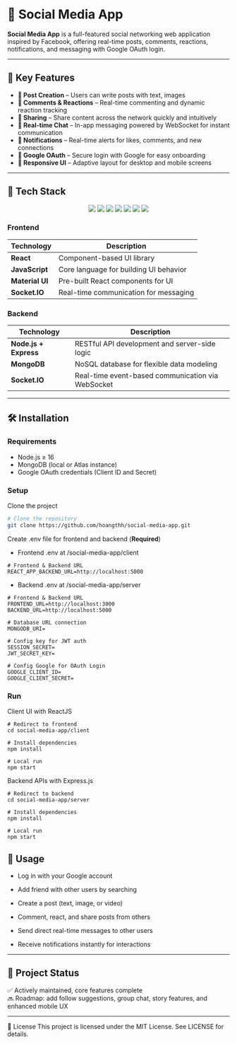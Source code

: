 # 📱 Social Media App

**Social Media App** is a full-featured social networking web application inspired by Facebook, offering real-time posts, comments, reactions, notifications, and messaging with Google OAuth login.

---

## 🎯 Key Features

- **📝 Post Creation** – Users can write posts with text, images 
- **💬 Comments & Reactions** – Real-time commenting and dynamic reaction tracking  
- **🔄 Sharing** – Share content across the network quickly and intuitively  
- **📩 Real-time Chat** – In-app messaging powered by WebSocket for instant communication  
- **🔔 Notifications** – Real-time alerts for likes, comments, and new connections  
- **👤 Google OAuth** – Secure login with Google for easy onboarding  
- **📱 Responsive UI** – Adaptive layout for desktop and mobile screens  

---

## 🧰 Tech Stack

<p align="center">
  <img src="https://img.shields.io/badge/React-61DAFB?style=for-the-badge&logo=react&logoColor=white" />
  <img src="https://img.shields.io/badge/JavaScript-F7DF1E?style=for-the-badge&logo=javascript&logoColor=black" />
  <img src="https://img.shields.io/badge/Material%20UI-0081CB?style=for-the-badge&logo=mui&logoColor=white" />
  <img src="https://img.shields.io/badge/Node.js-339933?style=for-the-badge&logo=nodedotjs&logoColor=white" />
  <img src="https://img.shields.io/badge/Express-000000?style=for-the-badge&logo=express&logoColor=white" />
  <img src="https://img.shields.io/badge/MongoDB-47A248?style=for-the-badge&logo=mongodb&logoColor=white" />
  <img src="https://img.shields.io/badge/Socket.IO-010101?style=for-the-badge&logo=socketdotio&logoColor=white" />
</p>

### Frontend

| Technology     | Description                                    |
|----------------|------------------------------------------------|
| **React**      | Component-based UI library                     |
| **JavaScript** | Core language for building UI behavior         |
| **Material UI**| Pre-built React components for UI              |
| **Socket.IO**  | Real-time communication for messaging          |

### Backend

| Technology        | Description                                           |
|-------------------|-------------------------------------------------------|
| **Node.js + Express** | RESTful API development and server-side logic    |
| **MongoDB**       | NoSQL database for flexible data modeling            |
| **Socket.IO**     | Real-time event-based communication via WebSocket    |

---

## 🛠 Installation

### Requirements

- Node.js ≥ 16  
- MongoDB (local or Atlas instance)  
- Google OAuth credentials (Client ID and Secret)  

### Setup

Clone the project
```bash
# Clone the repository
git clone https://github.com/hoangthh/social-media-app.git
```

Create .env file for frontend and backend (**Required**)
- Frontend .env at /social-media-app/client
```
# Frontend & Backend URL 
REACT_APP_BACKEND_URL=http://localhost:5000
```

- Backend .env at /social-media-app/server
```
# Frontend & Backend URL
FRONTEND_URL=http://localhost:3000
BACKEND_URL=http://localhost:5000

# Database URL connection
MONGODB_URI=

# Config key for JWT auth
SESSION_SECRET=
JWT_SECRET_KEY=

# Config Google for OAuth Login
GOOGLE_CLIENT_ID=
GOOGLE_CLIENT_SECRET=
```

### Run
Client UI with ReactJS
```
# Redirect to frontend
cd social-media-app/client

# Install dependencies
npm install

# Local run
npm start
```

Backend APIs with Express.js
```
# Redirect to backend
cd social-media-app/server

# Install dependencies
npm install

# Local run
npm start
```

## 🚀 Usage
- Log in with your Google account

- Add friend with other users by searching

- Create a post (text, image, or video)

- Comment, react, and share posts from others

- Send direct real-time messages to other users

- Receive notifications instantly for interactions

--- 

## 📌 Project Status
✅ Actively maintained, core features complete <br/>
🔜 Roadmap: add follow suggestions, group chat, story features, and enhanced mobile UX

---



📄 License
This project is licensed under the MIT License. See LICENSE for details.

